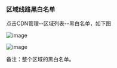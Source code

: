 ### 区域线路黑白名单

点击CDN管理--区域列表--黑白名单，如下图

![image](https://user-images.githubusercontent.com/90959714/137247959-92eba4cb-a817-4b12-84b1-dc17f37cf32a.png)

![image](https://user-images.githubusercontent.com/90588289/135259471-2b414bd9-739c-49d2-a82c-3d7e84dc7a0b.png)


备注：整个区域的黑白名单。
